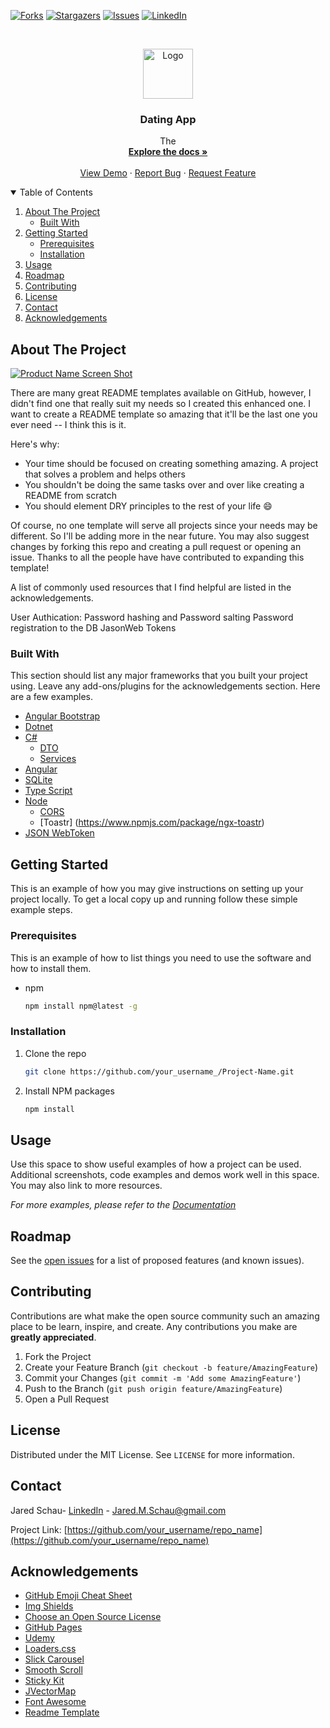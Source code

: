 <!-- PROJECT SHIELDS -->
<!--
*** I'm using markdown "reference style" links for readability.
*** Reference links are enclosed in brackets [ ] instead of parentheses ( ).
*** See the bottom of this document for the declaration of the reference variables
*** for contributors-url, forks-url, etc. This is an optional, concise syntax you may use.
*** https://www.markdownguide.org/basic-syntax/#reference-style-links
-->

[![Forks][forks-shield]][forks-url]
[![Stargazers][stars-shield]][stars-url]
[![Issues][issues-shield]][issues-url]
[![LinkedIn][linkedin-shield]][linkedin-url]

<!-- [![Contributors][contributors-shield]][contributors-url] -->
<!-- [![MIT License][license-shield]][license-url] -->
<!-- PROJECT LOGO -->
<br />
<p align="center">
  <a href="https://github.com/Ghondie/Dating-App">
    <img src="images/logo.png" alt="Logo" width="80" height="80">
  </a>

  <h3 align="center">Dating App</h3>

  <p align="center">
    The 
    <br />
    <a href="https://github.com/Ghondie/Dating-App"><strong>Explore the docs »</strong></a>
    <br />
    <br />
    <a href="https://github.com/Ghondie/Dating-App">View Demo</a>
    ·
    <a href="https://github.com/Ghondie/Dating-App/issues">Report Bug</a>
    ·
    <a href="https://github.com/Ghondie/Dating-App/issues">Request Feature</a>
  </p>
</p>

<!-- TABLE OF CONTENTS -->
<details open="open">
  <summary>Table of Contents</summary>
  <ol>
    <li>
      <a href="#about-the-project">About The Project</a>
      <ul>
        <li><a href="#built-with">Built With</a></li>
      </ul>
    </li>
    <li>
      <a href="#getting-started">Getting Started</a>
      <ul>
        <li><a href="#prerequisites">Prerequisites</a></li>
        <li><a href="#installation">Installation</a></li>
      </ul>
    </li>
    <li><a href="#usage">Usage</a></li>
    <li><a href="#roadmap">Roadmap</a></li>
    <li><a href="#contributing">Contributing</a></li>
    <li><a href="#license">License</a></li>
    <li><a href="#contact">Contact</a></li>
    <li><a href="#acknowledgements">Acknowledgements</a></li>
  </ol>
</details>

<!-- ABOUT THE PROJECT -->

## About The Project

[![Product Name Screen Shot][product-screenshot]](https://example.com)

There are many great README templates available on GitHub, however, I didn't find one that really suit my needs so I created this enhanced one. I want to create a README template so amazing that it'll be the last one you ever need -- I think this is it.

Here's why:

-   Your time should be focused on creating something amazing. A project that solves a problem and helps others
-   You shouldn't be doing the same tasks over and over like creating a README from scratch
-   You should element DRY principles to the rest of your life :smile:

Of course, no one template will serve all projects since your needs may be different. So I'll be adding more in the near future. You may also suggest changes by forking this repo and creating a pull request or opening an issue. Thanks to all the people have have contributed to expanding this template!

A list of commonly used resources that I find helpful are listed in the acknowledgements.

User Authication:
Password hashing and Password salting Password registration to the DB JasonWeb Tokens

### Built With

This section should list any major frameworks that you built your project using. Leave any add-ons/plugins for the acknowledgements section. Here are a few examples.

-   [Angular Bootstrap](https://valor-software.com/ngx-bootstrap/#/)
-   [Dotnet](https://dotnet.microsoft.com/)
-   [C#](https://docs.microsoft.com/en-us/dotnet/csharp/)
    -   [DTO](https://en.wikipedia.org/wiki/Data_transfer_object)
    -   [Services](https://docs.microsoft.com/en-us/dotnet/api/system.web.services.description.service?view=netframework-4.8)
-   [Angular](https://angular.io/)
-   [SQLite](https://www.sqlite.org/index.html)
-   [Type Script](https://www.typescriptlang.org/)
-   [Node](https://www.npmjs.com/)
    -   [CORS](https://www.npmjs.com/package/cors)
    -   [Toastr] (https://www.npmjs.com/package/ngx-toastr)
-   [JSON WebToken](https://jwt.io/)

<!-- GETTING STARTED -->

## Getting Started

This is an example of how you may give instructions on setting up your project locally.
To get a local copy up and running follow these simple example steps.

### Prerequisites

This is an example of how to list things you need to use the software and how to install them.

-   npm
    ```sh
    npm install npm@latest -g
    ```

### Installation

1. Clone the repo
    ```sh
    git clone https://github.com/your_username_/Project-Name.git
    ```
2. Install NPM packages
    ```sh
    npm install
    ```

<!-- USAGE EXAMPLES -->

## Usage

Use this space to show useful examples of how a project can be used. Additional screenshots, code examples and demos work well in this space. You may also link to more resources.

_For more examples, please refer to the [Documentation](https://example.com)_

<!-- ROADMAP -->

## Roadmap

See the [open issues](https://github.com/Ghondie/Dating-App/issues) for a list of proposed features (and known issues).

<!-- CONTRIBUTING -->

## Contributing

Contributions are what make the open source community such an amazing place to be learn, inspire, and create. Any contributions you make are **greatly appreciated**.

1. Fork the Project
2. Create your Feature Branch (`git checkout -b feature/AmazingFeature`)
3. Commit your Changes (`git commit -m 'Add some AmazingFeature'`)
4. Push to the Branch (`git push origin feature/AmazingFeature`)
5. Open a Pull Request

<!-- LICENSE -->

## License

Distributed under the MIT License. See `LICENSE` for more information.

<!-- CONTACT -->

## Contact

Jared Schau- [LinkedIn](https://www.linkedin.com/in/jared-schau-a2a56361/) - Jared.M.Schau@gmail.com

Project Link: [https://github.com/your_username/repo_name](https://github.com/your_username/repo_name)

<!-- ACKNOWLEDGEMENTS -->

## Acknowledgements

-   [GitHub Emoji Cheat Sheet](https://www.webpagefx.com/tools/emoji-cheat-sheet)
-   [Img Shields](https://shields.io)
-   [Choose an Open Source License](https://choosealicense.com)
-   [GitHub Pages](https://pages.github.com)
-   [Udemy](https://www.udemy.com/course/build-an-app-with-aspnet-core-and-angular-from-scratch/)
-   [Loaders.css](https://connoratherton.com/loaders)
-   [Slick Carousel](https://kenwheeler.github.io/slick)
-   [Smooth Scroll](https://github.com/cferdinandi/smooth-scroll)
-   [Sticky Kit](http://leafo.net/sticky-kit)
-   [JVectorMap](http://jvectormap.com)
-   [Font Awesome](https://fontawesome.com)
-   [Readme Template](https://github.com/othneildrew/Best-README-Template/blob/master/README.md)

<!-- MARKDOWN LINKS & IMAGES -->
<!-- https://www.markdownguide.org/basic-syntax/#reference-style-links -->

[forks-shield]: https://img.shields.io/github/forks/Ghondie/Dating-App.svg?style=for-the-badge
[forks-url]: https://github.com/Ghondie/Dating-App/network/members
[stars-shield]: https://img.shields.io/github/stars/Ghondie/Dating-App.svg?style=for-the-badge
[stars-url]: https://github.com/Ghondie/Dating-App/stargazers
[issues-shield]: https://img.shields.io/github/issues/Ghondie/Dating-App?style=for-the-badge
[issues-url]: https://github.com/Ghondie/Dating-App/issues
[linkedin-shield]: https://img.shields.io/badge/-LinkedIn-black.svg?style=for-the-badge&logo=linkedin&colorB=555
[linkedin-url]: https://www.linkedin.com/in/jared-schau-a2a56361/
[product-screenshot]: images/screenshot.png

<!-- [contributors-shield]: https://img.shields.io/github/contributors/othneildrew/Best-README-Template.svg?style=for-the-badge
[contributors-url]: https://github.com/othneildrew/Best-README-Template/graphs/contributors -->
<!-- [license-shield]: https://img.shields.io/github/license/othneildrew/Best-README-Template.svg?style=for-the-badge
[license-url]: https://github.com/othneildrew/Best-README-Template/blob/master/LICENSE.txt -->
